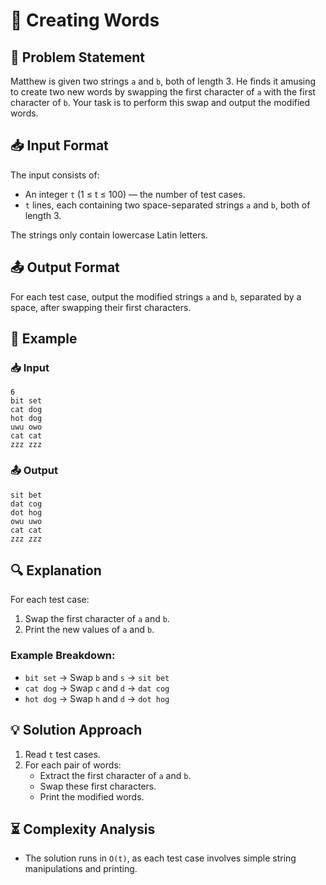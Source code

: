# 🔄 Creating Words

## 📜 Problem Statement
Matthew is given two strings `a` and `b`, both of length 3. He finds it amusing to create two new words by swapping the first character of `a` with the first character of `b`. Your task is to perform this swap and output the modified words.

## 📥 Input Format
The input consists of:
- An integer `t` (1 ≤ t ≤ 100) — the number of test cases.
- `t` lines, each containing two space-separated strings `a` and `b`, both of length 3.

The strings only contain lowercase Latin letters.

## 📤 Output Format
For each test case, output the modified strings `a` and `b`, separated by a space, after swapping their first characters.

## 📌 Example
### 📥 Input
```
6
bit set
cat dog
hot dog
uwu owo
cat cat
zzz zzz
```
### 📤 Output
```
sit bet
dat cog
dot hog
owu uwo
cat cat
zzz zzz
```

## 🔍 Explanation
For each test case:
1. Swap the first character of `a` and `b`.
2. Print the new values of `a` and `b`.

### Example Breakdown:
- `bit set` → Swap `b` and `s` → `sit bet`
- `cat dog` → Swap `c` and `d` → `dat cog`
- `hot dog` → Swap `h` and `d` → `dot hog`

## 💡 Solution Approach
1. Read `t` test cases.
2. For each pair of words:
   - Extract the first character of `a` and `b`.
   - Swap these first characters.
   - Print the modified words.

## ⏳ Complexity Analysis
- The solution runs in `O(t)`, as each test case involves simple string manipulations and printing.

